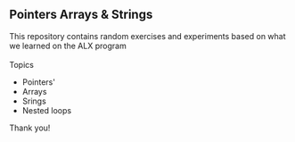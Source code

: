 ## Pointers Arrays & Strings
This repository contains random exercises and experiments based on what we learned on the ALX program  
<br>
Topics
- Pointers'
- Arrays
- Srings
- Nested loops  

Thank you!
